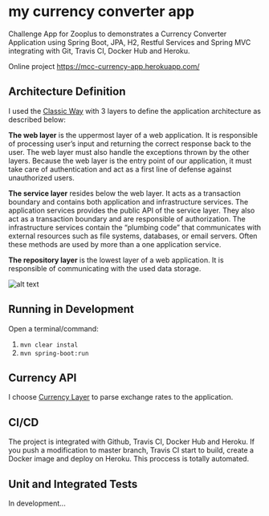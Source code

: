 
# my currency converter app
Challenge App for Zooplus to demonstrates a Currency Converter Application using Spring Boot, JPA, H2, Restful Services and Spring MVC integrating with Git, Travis CI, Docker Hub and Heroku.

Online project https://mcc-currency-app.herokuapp.com/

## Architecture Definition

I used the [Classic Way](https://www.petrikainulainen.net/software-development/design/understanding-spring-web-application-architecture-the-classic-way/) with 3 layers to define the application architecture as described below:

**The web layer** is the uppermost layer of a web application. It is responsible of processing user’s input and returning the correct response back to the user. The web layer must also handle the exceptions thrown by the other layers. Because the web layer is the entry point of our application, it must take care of authentication and act as a first line of defense against unauthorized users.

**The service layer** resides below the web layer. It acts as a transaction boundary and contains both application and infrastructure services. The application services provides the public API of the service layer. They also act as a transaction boundary and are responsible of authorization. The infrastructure services contain the “plumbing code” that communicates with external resources such as file systems, databases, or email servers. Often these methods are used by more than a one application service.

**The repository layer** is the lowest layer of a web application. It is responsible of communicating with the used data storage.

![alt text](http://www.petrikainulainen.net/wp-content/uploads/spring-web-app-architecture.png)

## Running in Development

Open a terminal/command:
1. ``mvn clear instal``
2. ``mvn spring-boot:run ``

## Currency API
I choose [Currency Layer](https://currencylayer.com/) to parse exchange rates to the application.

## CI/CD

The project is integrated with Github, Travis CI, Docker Hub and Heroku. If you push a modification to master branch, Travis CI start to build, create a Docker image and deploy on Heroku. This proccess is totally automated.


## Unit and Integrated Tests

In development...